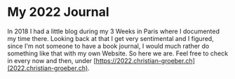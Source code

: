 # My 2022 Journal

In 2018 I had a little blog during my 3 Weeks in Paris where I documented my time there. Looking back at that I get very sentimental and I figured, since I'm not someone to have a book journal, I would much rather do something like that with my own Website. So here we are. Feel free to check in every now and then, under [https://2022.christian-groeber.ch](2022.christian-groeber.ch). 